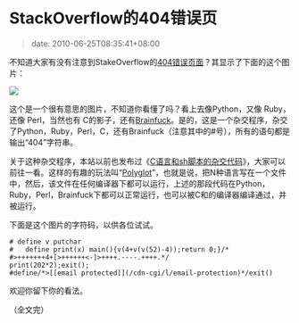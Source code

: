 # StackOverflow的404错误页
>date: 2010-06-25T08:35:41+08:00


不知道大家有没有注意到StakeOverflow的[404错误页面](http://stackoverflow.com/404)？其显示了下面的这个图片：


![](http://sstatic.net/stackoverflow/img/polyglot-404.png)


这个是一个很有意思的图片，不知道你看懂了吗？看上去像Python，又像 Ruby，还像 Perl，当然也有 C的影子，还有[Brainfuck](/2009/BT%E9%9B%B7%E4%BA%BA%E7%9A%84%E7%A8%8B%E5%BA%8F%E8%AF%AD%E8%A8%80.md)。是的，这是一个杂交程序，杂交了Python，Ruby，Perl，C，还有Brainfuck（注意其中的#号），所有的语句都是输出“404”字符串。


关于这种杂交程序，本站以前也发布过《[C语言和sh脚本的杂交代码](/2009/C%E8%AF%AD%E8%A8%80%E5%92%8Csh%E8%84%9A%E6%9C%AC%E7%9A%84%E6%9D%82%E4%BA%A4%E4%BB%A3%E7%A0%81.md)》，大家可以前往一看。这样的有趣的玩法叫“[Polyglot](https://en.wikipedia.org/wiki/Polyglot_%28computing%29)”，也就是说，把N种语言写在一个文件中，然后，该文件在任何编译器下都可以运行，上述的那段代码在Python，Ruby，Perl，Brainfuck下都可以正常运行，也可以被C和的编译器编译通过，并被运行。


下面是这个图片的字符码，以供各位试试。




```
# define v putchar
#   define print(x) main(){v(4+v(v(52)-4));return 0;}/*
#>+++++++4+[>++++++<-]>++++.----.++++.*/
print(202*2);exit();
#define/*>[[email protected]](/cdn-cgi/l/email-protection)*/exit()
```

欢迎你留下你的看法。


（全文完）



